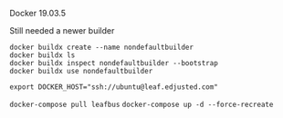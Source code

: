 

Docker 19.03.5

Still needed a newer builder

```
docker buildx create --name nondefaultbuilder
docker buildx ls
docker buildx inspect nondefaultbuilder --bootstrap
docker buildx use nondefaultbuilder
```

`export DOCKER_HOST="ssh://ubuntu@leaf.edjusted.com"`

`docker-compose pull leafbus`
`docker-compose up -d --force-recreate`
